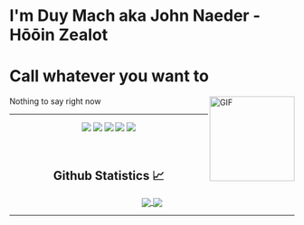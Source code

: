 # I'm Duy Mach aka John Naeder - Hōōin Zealot 
# Call whatever you want to 

<img align="right" alt="GIF" height="150px" src="https://media3.giphy.com/media/v1.Y2lkPTc5MGI3NjExcXB1MmQ1ZGtvMDFmZ2pnZWw3cHhzdGphNjk4aDJxNzF0NmgyYmVmOSZlcD12MV9pbnRlcm5hbF9naWZfYnlfaWQmY3Q9Zw/W4CJ8xy0noyja0fgdo/giphy.gif" />

Nothing to say right now 

---

<p align="center">
<img src="https://img.shields.io/badge/C%2B%2B-00599C?style=for-the-badge&logo=c%2B%2B&logoColor=white"/>
<img src="https://img.shields.io/badge/Java-ED8B00?style=for-the-badge&logo=openjdk&logoColor=white"/>
<img src="https://img.shields.io/badge/Shell_Script-121011?style=for-the-badge&logo=gnu-bash&logoColor=white"/>
<img src="https://img.shields.io/badge/Lua-2C2D72?style=for-the-badge&logo=lua&logoColor=white"/>
<img src="https://img.shields.io/badge/Arch_Linux-1793D1?style=for-the-badge&logo=arch-linux&logoColor=white"/>
</p>

<br/>

  <h2 align="center"> Github Statistics 📈 </h2>
  
  <div align="center"> 
     <a href="">
      <img align="center" src="https://github-readme-stats-sigma-five.vercel.app/api?username=JohnNaeder&show_icons=true&include_all_commits=true&count_private=true&theme=react&line_height=40" />
    </a>
    <a href="">
      <img align="center" src="https://github-readme-stats.vercel.app/api/top-langs/?username=JohnNaeder&theme=react&line_height=40&hide=css"/>
    </a>
</div

<br/>

---

